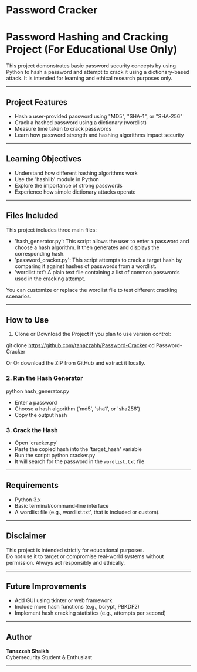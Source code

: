 # Password Cracker

# Password Hashing and Cracking Project (For Educational Use Only)

This project demonstrates basic password security concepts by using Python to hash a password and attempt to crack it using a dictionary-based attack. It is intended for learning and ethical research purposes only.

---

## Project Features

- Hash a user-provided password using "MD5", "SHA-1", or "SHA-256"
- Crack a hashed password using a dictionary (wordlist)
- Measure time taken to crack passwords
- Learn how password strength and hashing algorithms impact security

---

## Learning Objectives

- Understand how different hashing algorithms work
- Use the 'hashlib' module in Python
- Explore the importance of strong passwords
- Experience how simple dictionary attacks operate

---

## Files Included

This project includes three main files:

- 'hash_generator.py': This script allows the user to enter a password and choose a hash algorithm. It then generates and displays the corresponding hash.
- 'password_cracker.py': This script attempts to crack a target hash by comparing it against hashes of passwords from a wordlist.
- 'wordlist.txt': A plain text file containing a list of common passwords used in the cracking attempt.

You can customize or replace the wordlist file to test different cracking scenarios.

---

## How to Use

1. Clone or Download the Project
If you plan to use version control:

git clone https://github.com/tanazzahh/Password-Cracker
cd Password-Cracker

Or Or download the ZIP from GitHub and extract it locally.

### 2. Run the Hash Generator

python hash_generator.py

- Enter a password
- Choose a hash algorithm ('md5', 'sha1', or 'sha256')
- Copy the output hash

### 3. Crack the Hash
- Open 'cracker.py'
- Paste the copied hash into the 'target_hash' variable
- Run the script: python cracker.py
- It will search for the password in the `wordlist.txt` file

---

## Requirements

- Python 3.x
- Basic terminal/command-line interface
- A wordlist file (e.g., wordlist.txt', that is included or custom).

---

## Disclaimer

This project is intended strictly for educational purposes.  
Do not use it to target or compromise real-world systems without permission. Always act responsibly and ethically.

---

## Future Improvements

- Add GUI using tkinter or web framework
- Include more hash functions (e.g., bcrypt, PBKDF2)
- Implement hash cracking statistics (e.g., attempts per second)

---

## Author

**Tanazzah Shaikh**  
Cybersecurity Student & Enthusiast

---


